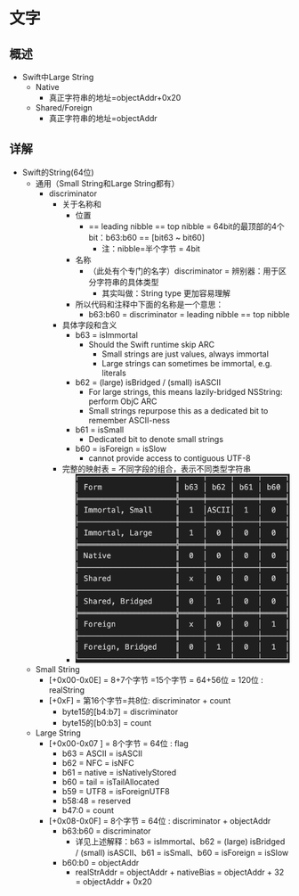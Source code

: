 # 文字

## 概述

* Swift中Large String
  * Native
    * 真正字符串的地址=objectAddr+0x20
  * Shared/Foreign
    * 真正字符串的地址=objectAddr

## 详解

* Swift的String(64位)
  * 通用（Small String和Large String都有）
    * discriminator
      * 关于名称和
        * 位置
          * == leading nibble == top nibble = 64bit的最顶部的4个bit：b63:b60 == [bit63 ~ bit60]
            * 注：nibble=半个字节 = 4bit
        * 名称
          * （此处有个专门的名字）discriminator = 辨别器：用于区分字符串的具体类型
            * 其实叫做：String type 更加容易理解
        * 所以代码和注释中下面的名称是一个意思：
          * b63:b60 = discriminator = leading nibble == top nibble
      * 具体字段和含义
        * b63 = isImmortal
          * Should the Swift runtime skip ARC
            * Small strings are just values, always immortal
            * Large strings can sometimes be immortal, e.g. literals
        * b62 = (large) isBridged / (small) isASCII
          * For large strings, this means lazily-bridged NSString: perform ObjC ARC
          * Small strings repurpose this as a dedicated bit to remember ASCII-ness
        * b61 = isSmall
          * Dedicated bit to denote small strings
        * b60 = isForeign = isSlow
          * cannot provide access to contiguous UTF-8
      * 完整的映射表 = 不同字段的组合，表示不同类型字符串
        * ![string_discriminator](../../../assets/img/string_discriminator.png)
  * Small String
    * [+0x00-0x0E] = 8+7个字节 =15个字节 = 64+56位 = 120位 : realString
    * [+0xF] = 第16个字节=共8位: discriminator + count
      * byte15的[b4:b7] = discriminator
      * byte15的[b0:b3] = count
  * Large String
    * [+0x00-0x07 ] = 8个字节 = 64位 : flag
      * b63 = ASCII = isASCII
      * b62 = NFC = isNFC
      * b61 = native = isNativelyStored
      * b60 = tail = isTailAllocated
      * b59 = UTF8 = isForeignUTF8
      * b58:48 = reserved
      * b47:0 = count
    * [+0x08-0x0F] = 8个字节 = 64位 : discriminator + objectAddr
      * b63:b60 = discriminator
        * 详见上述解释：b63 = isImmortal、b62 = (large) isBridged / (small) isASCII、b61 = isSmall、b60 = isForeign = isSlow
      * b60:b0 = objectAddr
        * realStrAddr = objectAddr + nativeBias = objectAddr + 32 = objectAddr + 0x20
